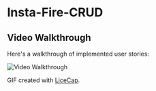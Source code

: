 # Insta-Fire-CRUD

## Video Walkthrough

Here's a walkthrough of implemented user stories:

<img src='https://j.gifs.com/08AKYL.gif' title='Video Walkthrough' width='' alt='Video Walkthrough' />

GIF created with [LiceCap](http://www.cockos.com/licecap/).
